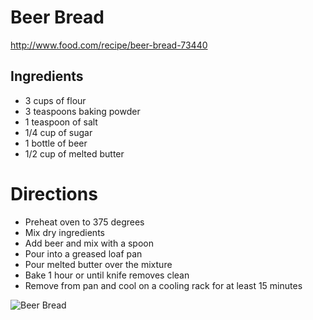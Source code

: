 # Beer Bread
http://www.food.com/recipe/beer-bread-73440

## Ingredients
* 3 cups of flour
* 3 teaspoons baking powder
* 1 teaspoon of salt
* 1/4 cup of sugar
* 1 bottle of beer
* 1/2 cup of melted butter

# Directions
* Preheat oven to 375 degrees
* Mix dry ingredients
* Add beer and mix with a spoon
* Pour into a greased loaf pan
* Pour melted butter over the mixture
* Bake 1 hour or until knife removes clean
* Remove from pan and cool on a cooling rack for at least 15 minutes



![Beer Bread](http://i.imgur.com/MTJDSgn.jpg)
